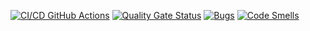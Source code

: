 [![CI/CD GitHub Actions](https://github.com/hestiates/Test_lab2/actions/workflows/test-actions.yml/badge.svg)](https://github.com/hestiates/Test_lab2/actions/workflows/test-actions.yml)
[![Quality Gate Status](https://sonarcloud.io/api/project_badges/measure?project=hestiates_Test_lab2&metric=alert_status)](https://sonarcloud.io/summary/new_code?id=hestiates_Test_lab2)
[![Bugs](https://sonarcloud.io/api/project_badges/measure?project=hestiates_Test_lab2&metric=bugs)](https://sonarcloud.io/summary/new_code?id=hestiates_Test_lab2)
[![Code Smells](https://sonarcloud.io/api/project_badges/measure?project=hestiates_Test_lab2&metric=code_smells)](https://sonarcloud.io/summary/new_code?id=hestiates_Test_lab2)
